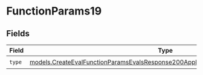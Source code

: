 # FunctionParams19


## Fields

| Field                                                                                                                                                                        | Type                                                                                                                                                                         | Required                                                                                                                                                                     | Description                                                                                                                                                                  |
| ---------------------------------------------------------------------------------------------------------------------------------------------------------------------------- | ---------------------------------------------------------------------------------------------------------------------------------------------------------------------------- | ---------------------------------------------------------------------------------------------------------------------------------------------------------------------------- | ---------------------------------------------------------------------------------------------------------------------------------------------------------------------------- |
| `type`                                                                                                                                                                       | [models.CreateEvalFunctionParamsEvalsResponse200ApplicationJSONResponseBody519Type](../models/createevalfunctionparamsevalsresponse200applicationjsonresponsebody519type.md) | :heavy_check_mark:                                                                                                                                                           | N/A                                                                                                                                                                          |